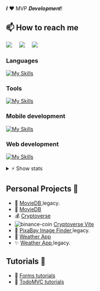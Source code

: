 𝑰 ❤️ MVP 𝑫𝒆𝒗𝒆𝒍𝒐𝒑𝒎𝒆𝒏𝒕!

## 📫 How to reach me

<p>
  <a target="_blank"href="http://www.linkedin.com/in/olexandr-siryj-39852a99/"><img src="https://img.shields.io/badge/linkedin-%230077B5.svg?&style=for-the-badge&logo=linkedin&logoColor=white" /></a>&nbsp;&nbsp;&nbsp;&nbsp;
  <a href="mailto:theobroma222@gmail.com?subject=Hello%20Aleksandr,%20From%20Github"><img src="https://img.shields.io/badge/gmail-%23D14836.svg?&style=for-the-badge&logo=gmail&logoColor=white" /></a>&nbsp;&nbsp;&nbsp;&nbsp;
  <a href="https://t.me/theobroma222"><img src="https://img.shields.io/badge/Telegram-2CA5E0?style=for-the-badge&logo=telegram&logoColor=white" /></a>&nbsp;&nbsp;&nbsp;&nbsp;
</p>

### Languages

[![My Skills](https://skillicons.dev/icons?i=js,ts,nodejs,html,css,sass)](https://skillicons.dev)

### Tools

[![My Skills](https://skillicons.dev/icons?i=vscode,figma,git,github)](https://skillicons.dev)

### Mobile development

[![My Skills](https://skillicons.dev/icons?i=flutter,firebase,aws)](https://skillicons.dev)

### Web development

[![My Skills](https://skillicons.dev/icons?i=react,redux,styledcomponents,vite)](https://skillicons.dev)

<details>
<summary>⚡️ Show stats</summary>
<br />

### Quick stats about me

| Github Stats                                                                                                                                                                                     | Top Languages                                                                                                                                                                                                               |
| ------------------------------------------------------------------------------------------------------------------------------------------------------------------------------------------------ | --------------------------------------------------------------------------------------------------------------------------------------------------------------------------------------------------------------------------- |
| ![Sasha's github stats](https://github-readme-stats.vercel.app/api?username=theobroma&show_icons=true&title_color=f6c32c&icon_color=f6c32c&text_color=9f9f9f&bg_color=151515&count_private=true) | ![Sasha's top languages](https://github-readme-stats.vercel.app/api/top-langs/?username=theobroma&show_icons=true&title_color=f6c32c&icon_color=f6c32c&text_color=9f9f9f&bg_color=151515&count_private=true&layout=compact) |

</details>

## Personal Projects 🚀

-   🎯 [MovieDB](https://github.com/theobroma/movie-app),legacy.
-   🧼 [MovieDB](https://github.com/theobroma/movie-app-latest)
-   💰 [Cryptoverse](https://github.com/theobroma/cryptoverse-mui-v5)
-   ![binance-coin](https://raw.githubusercontent.com/ErikThiart/cryptocurrency-icons/master/16/binance-coin.png) [Cryptoverse Vite](https://github.com/theobroma/cryptoverse-vite)
-   🌳 [PixaBay Image Finder](https://github.com/theobroma/pixabay-hooks-images),legacy.
-   🌟 [Weather App](https://github.com/theobroma/weather-app-latest)
-   ✨ [Weather App](https://github.com/theobroma/weather-app),legacy.

## Tutorials :flashlight:

-   :orange_book: [Forms tutorials](https://github.com/theobroma/forms-tutorials)
-   :lollipop: [TodoMVC tutorials](https://github.com/theobroma/todomvc-tutorials)

